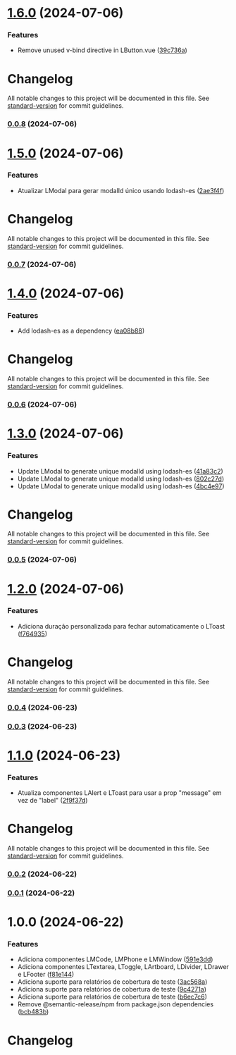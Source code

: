 # [1.6.0](https://github.com/eibii/lily-ui/compare/v1.5.0...v1.6.0) (2024-07-06)


### Features

* Remove unused v-bind directive in LButton.vue ([39c736a](https://github.com/eibii/lily-ui/commit/39c736a6a5eb513f986f5c229c844ad9d8a3f3a7))

# Changelog

All notable changes to this project will be documented in this file. See [standard-version](https://github.com/conventional-changelog/standard-version) for commit guidelines.

### [0.0.8](https://github.com/eibii/lily-ui/compare/v1.5.0...v0.0.8) (2024-07-06)

# [1.5.0](https://github.com/eibii/lily-ui/compare/v1.4.0...v1.5.0) (2024-07-06)


### Features

* Atualizar LModal para gerar modalId único usando lodash-es ([2ae3f4f](https://github.com/eibii/lily-ui/commit/2ae3f4f5368555e9f48b87b7e3fbcecc0f924cf1))

# Changelog

All notable changes to this project will be documented in this file. See [standard-version](https://github.com/conventional-changelog/standard-version) for commit guidelines.

### [0.0.7](https://github.com/eibii/lily-ui/compare/v1.4.0...v0.0.7) (2024-07-06)

# [1.4.0](https://github.com/eibii/lily-ui/compare/v1.3.0...v1.4.0) (2024-07-06)


### Features

* Add lodash-es as a dependency ([ea08b88](https://github.com/eibii/lily-ui/commit/ea08b889b853c135a0a1d7d4edd2c3e340c83ff9))

# Changelog

All notable changes to this project will be documented in this file. See [standard-version](https://github.com/conventional-changelog/standard-version) for commit guidelines.

### [0.0.6](https://github.com/eibii/lily-ui/compare/v1.3.0...v0.0.6) (2024-07-06)

# [1.3.0](https://github.com/eibii/lily-ui/compare/v1.2.0...v1.3.0) (2024-07-06)


### Features

* Update LModal to generate unique modalId using lodash-es ([41a83c2](https://github.com/eibii/lily-ui/commit/41a83c2e55412cdb00c777129a57d8ef7efe43ae))
* Update LModal to generate unique modalId using lodash-es ([802c27d](https://github.com/eibii/lily-ui/commit/802c27d2b17f6ca456ace5141fb482d665889a34))
* Update LModal to generate unique modalId using lodash-es ([4bc4e97](https://github.com/eibii/lily-ui/commit/4bc4e97ac071585a28c8ce66e4e4c8a5e36d12d4))

# Changelog

All notable changes to this project will be documented in this file. See [standard-version](https://github.com/conventional-changelog/standard-version) for commit guidelines.

### [0.0.5](https://github.com/eibii/lily-ui/compare/v1.2.0...v0.0.5) (2024-07-06)

# [1.2.0](https://github.com/eibii/lily-ui/compare/v1.1.0...v1.2.0) (2024-07-06)


### Features

* Adiciona duração personalizada para fechar automaticamente o LToast ([f764935](https://github.com/eibii/lily-ui/commit/f764935859011901a307c4c8d59dba17d7645385))

# Changelog

All notable changes to this project will be documented in this file. See [standard-version](https://github.com/conventional-changelog/standard-version) for commit guidelines.

### [0.0.4](https://github.com/eibii/lily-ui/compare/v0.0.3...v0.0.4) (2024-06-23)

### [0.0.3](https://github.com/eibii/lily-ui/compare/v1.1.0...v0.0.3) (2024-06-23)

# [1.1.0](https://github.com/eibii/lily-ui/compare/v1.0.0...v1.1.0) (2024-06-23)


### Features

* Atualiza componentes LAlert e LToast para usar a prop "message" em vez de "label" ([2f9f37d](https://github.com/eibii/lily-ui/commit/2f9f37dc49fd20fa147c0e0a1bd551ded8884559))

# Changelog

All notable changes to this project will be documented in this file. See [standard-version](https://github.com/conventional-changelog/standard-version) for commit guidelines.

### [0.0.2](https://github.com/eibii/lily-ui/compare/v0.0.1...v0.0.2) (2024-06-22)

### [0.0.1](https://github.com/eibii/lily-ui/compare/v1.0.0...v0.0.1) (2024-06-22)

# 1.0.0 (2024-06-22)


### Features

* Adiciona componentes LMCode, LMPhone e LMWindow ([591e3dd](https://github.com/eibii/lily-ui/commit/591e3ddbaa1d764b7a43ad15858abcde7b59132b))
* Adiciona componentes LTextarea, LToggle, LArtboard, LDivider, LDrawer e LFooter ([f81e144](https://github.com/eibii/lily-ui/commit/f81e144e1fea46c2be0a250abef1b8e995278e7c))
* Adiciona suporte para relatórios de cobertura de teste ([3ac568a](https://github.com/eibii/lily-ui/commit/3ac568afdb9124548e4b11d597920c9ba1557c0a))
* Adiciona suporte para relatórios de cobertura de teste ([9c4271a](https://github.com/eibii/lily-ui/commit/9c4271a6c8397d09fc83095feefdc37746862af5))
* Adiciona suporte para relatórios de cobertura de teste ([b6ec7c6](https://github.com/eibii/lily-ui/commit/b6ec7c621d460ed9f396b89d5334fc21ffddea64))
* Remove @semantic-release/npm from package.json dependencies ([bcb483b](https://github.com/eibii/lily-ui/commit/bcb483b0b54e474a1bad55b792518f3b02d2ce87))

# Changelog
